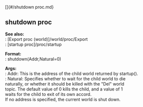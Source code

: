 []{#/shutdown proc.md}    
## shutdown proc    
**See also:**    
:   [Export proc (world)]/world/proc/Export    
:   [startup proc]/proc/startup    
<!-- -->    
**Format:**    
:   shutdown(Addr,Natural=0)    
<!-- -->    
**Args:**    
:   Addr: This is the address of the child world returned by startup().    
:   Natural: Specifies whether to wait for the child world to die    
    naturally, or whether it should be killed with the \"Del\" world    
    topic. The default value of 0 kills the child, and a value of 1    
    waits for the child to exit of its own accord.    
If no address is specified, the current world is shut down.  